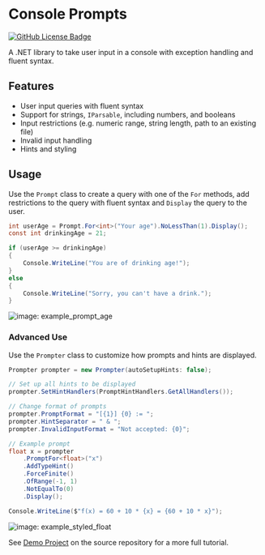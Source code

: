 # Console Prompts

[![GitHub License Badge](https://img.shields.io/github/license/Rephidock/Rephidock.ConsolePrompts)](https://github.com/Rephidock/Rephidock.ConsolePrompts/blob/main/LICENSE)

A .NET library to take user input in a console with exception handling and fluent syntax.

## Features

- User input queries with fluent syntax
- Support for strings, `IParsable`, including numbers, and booleans
- Input restrictions (e.g. numeric range, string length, path to an existing file)
- Invalid input handling
- Hints and styling

## Usage

Use the `Prompt` class to create a query with one of the `For` methods, add restrictions to the query with fluent syntax and `Display` the query to the user.

```csharp
int userAge = Prompt.For<int>("Your age").NoLessThan(1).Display();
const int drinkingAge = 21;

if (userAge >= drinkingAge)
{
	Console.WriteLine("You are of drinking age!");
}
else
{
	Console.WriteLine("Sorry, you can't have a drink.");
}
```

![image: example_prompt_age](https://raw.github.com/Rephidock/Rephidock.ConsolePrompts/main/media/example_prompt_age.png)


### Advanced Use

Use the `Prompter` class to customize how prompts and hints are displayed. 

```csharp
Prompter prompter = new Prompter(autoSetupHints: false);

// Set up all hints to be displayed
prompter.SetHintHandlers(PromptHintHandlers.GetAllHandlers());

// Change format of prompts
prompter.PromptFormat = "[{1}] {0} := ";
prompter.HintSeparator = " & ";
prompter.InvalidInputFormat = "Not accepted: {0}";

// Example prompt
float x = prompter
	.PromptFor<float>("x")
	.AddTypeHint()
	.ForceFinite()
	.OfRange(-1, 1)
	.NotEqualTo(0)
	.Display();

Console.WriteLine($"f(x) = 60 + 10 * {x} = {60 + 10 * x}");
```

![image: example_styled_float](https://raw.github.com/Rephidock/Rephidock.ConsolePrompts/main/media/example_styled_float.png)

See [Demo Project](https://github.com/Rephidock/Rephidock.ConsolePrompts/blob/main/src/Rephidock.ConsolePrompts.Demo) on the source repository for a more full tutorial.
